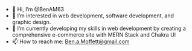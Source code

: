 - 👋 Hi, I’m @BenAM63
- 👀 I’m interested in web development, software development, and graphic design.
- 🌱 I’m currently developing my skills in web development by creating a comprehensive e-commerce site with MERN Stack and Chakra UI
- 📫 How to reach me: Ben.a.Moffett@gmail.com

<!---
BenAM63/BenAM63 is a ✨ special ✨ repository because its `README.md` (this file) appears on your GitHub profile.
You can click the Preview link to take a look at your changes.
--->
